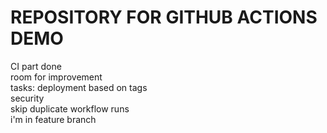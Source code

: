 # REPOSITORY FOR GITHUB ACTIONS DEMO</br>
CI part done </br>
room for improvement</br>
tasks: deployment based on tags</br>
security </br>
skip duplicate workflow runs </br>
i'm in feature branch
